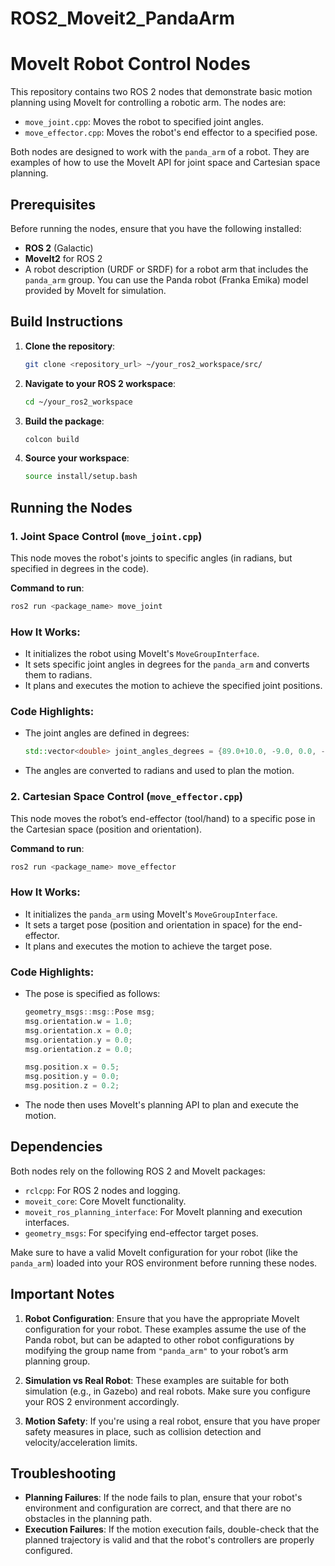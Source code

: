 # ROS2_Moveit2_PandaArm

# MoveIt Robot Control Nodes

This repository contains two ROS 2 nodes that demonstrate basic motion planning using MoveIt for controlling a robotic arm. The nodes are:

- `move_joint.cpp`: Moves the robot to specified joint angles.
- `move_effector.cpp`: Moves the robot's end effector to a specified pose.

Both nodes are designed to work with the `panda_arm` of a robot. They are examples of how to use the MoveIt API for joint space and Cartesian space planning.

## Prerequisites

Before running the nodes, ensure that you have the following installed:

- **ROS 2** (Galactic)
- **MoveIt2** for ROS 2
- A robot description (URDF or SRDF) for a robot arm that includes the `panda_arm` group. You can use the Panda robot (Franka Emika) model provided by MoveIt for simulation.

## Build Instructions

1. **Clone the repository**:
   ```bash
   git clone <repository_url> ~/your_ros2_workspace/src/
   ```

2. **Navigate to your ROS 2 workspace**:
   ```bash
   cd ~/your_ros2_workspace
   ```

3. **Build the package**:
   ```bash
   colcon build
   ```

4. **Source your workspace**:
   ```bash
   source install/setup.bash
   ```

## Running the Nodes

### 1. Joint Space Control (`move_joint.cpp`)

This node moves the robot's joints to specific angles (in radians, but specified in degrees in the code).

**Command to run**:
```bash
ros2 run <package_name> move_joint
```

### How It Works:
- It initializes the robot using MoveIt's `MoveGroupInterface`.
- It sets specific joint angles in degrees for the `panda_arm` and converts them to radians.
- It plans and executes the motion to achieve the specified joint positions.

### Code Highlights:
- The joint angles are defined in degrees:
  ```cpp
  std::vector<double> joint_angles_degrees = {89.0+10.0, -9.0, 0.0, -46.0, -3.0, 128.0, 29.0};
  ```
- The angles are converted to radians and used to plan the motion.

### 2. Cartesian Space Control (`move_effector.cpp`)

This node moves the robot’s end-effector (tool/hand) to a specific pose in the Cartesian space (position and orientation).

**Command to run**:
```bash
ros2 run <package_name> move_effector
```

### How It Works:
- It initializes the `panda_arm` using MoveIt's `MoveGroupInterface`.
- It sets a target pose (position and orientation in space) for the end-effector.
- It plans and executes the motion to achieve the target pose.

### Code Highlights:
- The pose is specified as follows:
  ```cpp
  geometry_msgs::msg::Pose msg;
  msg.orientation.w = 1.0;
  msg.orientation.x = 0.0;
  msg.orientation.y = 0.0;
  msg.orientation.z = 0.0;

  msg.position.x = 0.5;
  msg.position.y = 0.0;
  msg.position.z = 0.2;
  ```
- The node then uses MoveIt's planning API to plan and execute the motion.

## Dependencies

Both nodes rely on the following ROS 2 and MoveIt packages:

- `rclcpp`: For ROS 2 nodes and logging.
- `moveit_core`: Core MoveIt functionality.
- `moveit_ros_planning_interface`: For MoveIt planning and execution interfaces.
- `geometry_msgs`: For specifying end-effector target poses.

Make sure to have a valid MoveIt configuration for your robot (like the `panda_arm`) loaded into your ROS environment before running these nodes.

## Important Notes

1. **Robot Configuration**: Ensure that you have the appropriate MoveIt configuration for your robot. These examples assume the use of the Panda robot, but can be adapted to other robot configurations by modifying the group name from `"panda_arm"` to your robot’s arm planning group.

2. **Simulation vs Real Robot**: These examples are suitable for both simulation (e.g., in Gazebo) and real robots. Make sure you configure your ROS 2 environment accordingly.

3. **Motion Safety**: If you're using a real robot, ensure that you have proper safety measures in place, such as collision detection and velocity/acceleration limits.

## Troubleshooting

- **Planning Failures**: If the node fails to plan, ensure that your robot's environment and configuration are correct, and that there are no obstacles in the planning path.
- **Execution Failures**: If the motion execution fails, double-check that the planned trajectory is valid and that the robot's controllers are properly configured.

